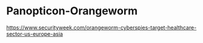 # Panopticon-Orangeworm

https://www.securityweek.com/orangeworm-cyberspies-target-healthcare-sector-us-europe-asia
